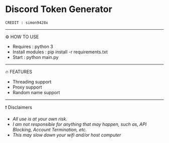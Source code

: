 # **Discord Token Generator**

```
CREDIT : simon9428x
```
***
⚙️ HOW TO USE
- Requires : python 3
- Install modules : pip install -r requirements.txt
- Start : python main.py
***
🔥 FEATURES
- Threading support
- Proxy support
- Random name support
***
❗ Disclaimers
- *All use is at your own risk.*
- *I am not responsible for anything that may happen, such as, API Blocking, Account Termination, etc.*
- *This may slow down your wifi and/or host computer*


















